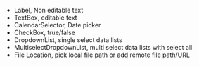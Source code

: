 <ul>
    <li>Label, Non editable text</li>
    <li>TextBox, editable text</li>
    <li>CalendarSelector, Date picker</li>
    <li>CheckBox, true/false</li>
    <li>DropdownList, single select data lists</li>
    <li>MultiselectDropdownList, multi select data lists with select all</li>
    <li>File Location, pick local file path or add remote file path/URL</li>
</ul>